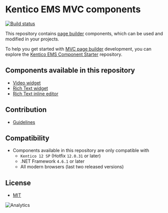 # Kentico EMS MVC components

[![Build status](https://ci.appveyor.com/api/projects/status/mjjcebk97lpvi998?svg=true)](https://ci.appveyor.com/project/kentico/ems-mvc-components)

This repository contains [page builder](https://kentico.com/CMSPages/DocLinkMapper.ashx?version=latest&link=page_builder_mvc) components, which can be used and modified in your projects.

To help you get started with [MVC page builder](https://kentico.com/CMSPages/DocLinkMapper.ashx?version=latest&link=page_builder_mvc) development, you can explore the  [Kentico EMS Component Starter](https://github.com/Kentico/ems-mvc-component-starter) repository.

## Components available in this repository
- [Video widget](/Kentico.Widget.Video/README.md)
- [Rich Text widget](/Kentico.Widget.RichText)
- [Rich Text inline editor](/Kentico.InlineEditor.RichText)

## Contribution
- [Guidelines](/CONTRIBUTING.md)

## Compatibility
- Components available in this repository are only compatible with
  - `Kentico 12 SP` (Hotfix `12.0.31` or later)
  - .NET Framework `4.6.1` or later
  - All modern browsers (last two released versions)

## License
- [MIT](/LICENSE)

![Analytics](https://kentico-ga-beacon.azurewebsites.net/api/UA-69014260-4/Kentico/ems-mvc-components?pixel)
